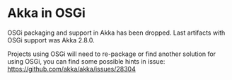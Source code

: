 # Akka in OSGi

OSGi packaging and support in Akka has been dropped. Last artifacts with OSGi support was Akka 2.8.0.

Projects using OSGi will need to re-package or find another solution for using OSGi, you can find some possible hints
in issue: https://github.com/akka/akka/issues/28304